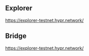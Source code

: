 ## Explorer

https://explorer-testnet.hypr.network/

## Bridge

https://explorer-testnet.hypr.network/
